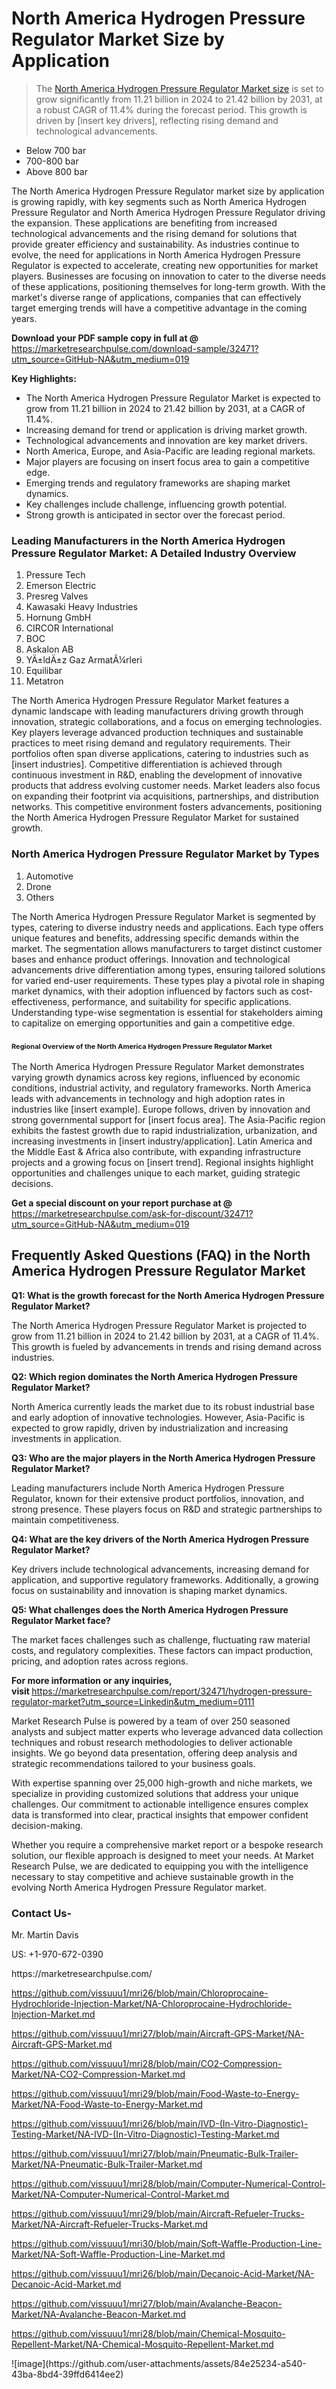 <h1>North America Hydrogen Pressure Regulator Market&nbsp;Size by Application</h1><blockquote><p>The <a href="https://marketresearchpulse.com/download-sample/32471?utm_source=GitHub-NA&amp;utm_medium=019">North America Hydrogen Pressure Regulator Market size</a> is set to grow significantly from 11.21 billion in 2024 to 21.42 billion by 2031, at a robust CAGR of 11.4% during the forecast period. This growth is driven by [insert key drivers], reflecting rising demand and technological advancements.</p></blockquote><ul><li>Below 700 bar<li> 700-800 bar<li> Above 800 bar</li></ul><p>The North America Hydrogen Pressure Regulator market size by application is growing rapidly, with key segments such as North America Hydrogen Pressure Regulator and North America Hydrogen Pressure Regulator driving the expansion. These applications are benefiting from increased technological advancements and the rising demand for solutions that provide greater efficiency and sustainability. As industries continue to evolve, the need for applications in North America Hydrogen Pressure Regulator is expected to accelerate, creating new opportunities for market players. Businesses are focusing on innovation to cater to the diverse needs of these applications, positioning themselves for long-term growth. With the market's diverse range of applications, companies that can effectively target emerging trends will have a competitive advantage in the coming years.</p><p><strong>Download your PDF sample copy in full at @ </strong><a href="https://marketresearchpulse.com/download-sample/32471?utm_source=GitHub-NA&amp;utm_medium=019">https://marketresearchpulse.com/download-sample/32471?utm_source=GitHub-NA&amp;utm_medium=019</a></p><p><strong>Key Highlights: </strong></p><ul><li>The North America Hydrogen Pressure Regulator Market is expected to grow from 11.21 billion in 2024 to 21.42 billion by 2031, at a CAGR of 11.4%.</li><li>Increasing demand for trend or application is driving market growth.</li><li>Technological advancements and innovation are key market drivers.</li><li>North America, Europe, and Asia-Pacific are leading regional markets.</li><li>Major players are focusing on insert focus area to gain a competitive edge.</li><li>Emerging trends and regulatory frameworks are shaping market dynamics.</li><li>Key challenges include challenge, influencing growth potential.</li><li>Strong growth is anticipated in sector over the forecast period.</li></ul><h3>Leading Manufacturers in the North America Hydrogen Pressure Regulator Market: A Detailed Industry Overview</h3><ol><li>Pressure Tech</li><li>Emerson Electric</li><li>Presreg Valves</li><li>Kawasaki Heavy Industries</li><li>Hornung GmbH</li><li>CIRCOR International</li><li>BOC</li><li>Askalon AB</li><li>YÄ±ldÄ±z Gaz ArmatÃ¼rleri</li><li>Equilibar</li><li>Metatron</li></ol><div class="flex max-w-full flex-col flex-grow"><div class="min-h-8 text-message flex w-full flex-col items-end gap-2 whitespace-normal break-words [.text-message+&amp;]:mt-5" dir="auto" data-message-author-role="assistant" data-message-id="fd8432e4-4910-450d-b182-61b7bfb0a01f" data-message-model-slug="gpt-4o"><div class="flex w-full flex-col gap-1 empty:hidden first:pt-[3px]"><div class="markdown prose w-full break-words dark:prose-invert light"><p>The North America Hydrogen Pressure Regulator Market features a dynamic landscape with leading manufacturers driving growth through innovation, strategic collaborations, and a focus on emerging technologies. Key players leverage advanced production techniques and sustainable practices to meet rising demand and regulatory requirements. Their portfolios often span diverse applications, catering to industries such as [insert industries]. Competitive differentiation is achieved through continuous investment in R&amp;D, enabling the development of innovative products that address evolving customer needs. Market leaders also focus on expanding their footprint via acquisitions, partnerships, and distribution networks. This competitive environment fosters advancements, positioning the North America Hydrogen Pressure Regulator Market for sustained growth.</p></div></div></div></div><h3>North America Hydrogen Pressure Regulator Market by Types</h3><ol><li>Automotive<li> Drone<li> Others</li></ol><div class="flex max-w-full flex-col flex-grow"><div class="min-h-8 text-message flex w-full flex-col items-end gap-2 whitespace-normal break-words [.text-message+&amp;]:mt-5" dir="auto" data-message-author-role="assistant" data-message-id="084470be-0bb7-4664-bddf-5156b4f41249" data-message-model-slug="gpt-4o-mini"><div class="flex w-full flex-col gap-1 empty:hidden first:pt-[3px]"><div class="markdown prose w-full break-words dark:prose-invert light"><p>The North America Hydrogen Pressure Regulator Market is segmented by types, catering to diverse industry needs and applications. Each type offers unique features and benefits, addressing specific demands within the market. The segmentation allows manufacturers to target distinct customer bases and enhance product offerings. Innovation and technological advancements drive differentiation among types, ensuring tailored solutions for varied end-user requirements. These types play a pivotal role in shaping market dynamics, with their adoption influenced by factors such as cost-effectiveness, performance, and suitability for specific applications. Understanding type-wise segmentation is essential for stakeholders aiming to capitalize on emerging opportunities and gain a competitive edge.</p></div></div></div></div><h3><span style="font-size: 11px;">Regional Overview of the North America Hydrogen Pressure Regulator Market</span></h3><div class="flex max-w-full flex-col flex-grow"><div class="min-h-8 text-message flex w-full flex-col items-end gap-2 whitespace-normal break-words [.text-message+&amp;]:mt-5" dir="auto" data-message-author-role="assistant" data-message-id="e9038762-ce64-4e30-91c9-9bd413514231" data-message-model-slug="gpt-4o-mini"><div class="flex w-full flex-col gap-1 empty:hidden first:pt-[3px]"><div class="markdown prose w-full break-words dark:prose-invert light"><p>The North America Hydrogen Pressure Regulator Market demonstrates varying growth dynamics across key regions, influenced by economic conditions, industrial activity, and regulatory frameworks. North America leads with advancements in technology and high adoption rates in industries like [insert example]. Europe follows, driven by innovation and strong governmental support for [insert focus area]. The Asia-Pacific region exhibits the fastest growth due to rapid industrialization, urbanization, and increasing investments in [insert industry/application]. Latin America and the Middle East &amp; Africa also contribute, with expanding infrastructure projects and a growing focus on [insert trend]. Regional insights highlight opportunities and challenges unique to each market, guiding strategic decisions.</p></div></div></div></div><p><strong>Get a special discount on your report purchase at @ </strong><a href="https://marketresearchpulse.com/ask-for-discount/32471?utm_source=GitHub-NA&amp;utm_medium=019">https://marketresearchpulse.com/ask-for-discount/32471?utm_source=GitHub-NA&amp;utm_medium=019</a></p><h2>Frequently Asked Questions (FAQ) in the North America Hydrogen Pressure Regulator Market</h2><p><strong>Q1: What is the growth forecast for the North America Hydrogen Pressure Regulator Market?</strong></p><p>The North America Hydrogen Pressure Regulator Market is projected to grow from 11.21 billion in 2024 to 21.42 billion by 2031, at a CAGR of 11.4%. This growth is fueled by advancements in trends and rising demand across industries.</p><p><strong>Q2: Which region dominates the North America Hydrogen Pressure Regulator Market?</strong></p><p>North America currently leads the market due to its robust industrial base and early adoption of innovative technologies. However, Asia-Pacific is expected to grow rapidly, driven by industrialization and increasing investments in application.</p><p><strong>Q3: Who are the major players in the North America Hydrogen Pressure Regulator Market?</strong></p><p>Leading manufacturers include North America Hydrogen Pressure Regulator, known for their extensive product portfolios, innovation, and strong presence. These players focus on R&amp;D and strategic partnerships to maintain competitiveness.</p><p><strong>Q4: What are the key drivers of the North America Hydrogen Pressure Regulator Market?</strong></p><p>Key drivers include technological advancements, increasing demand for application, and supportive regulatory frameworks. Additionally, a growing focus on sustainability and innovation is shaping market dynamics.</p><p><strong>Q5: What challenges does the North America Hydrogen Pressure Regulator Market face?</strong></p><p>The market faces challenges such as challenge, fluctuating raw material costs, and regulatory complexities. These factors can impact production, pricing, and adoption rates across regions.</p><p><strong>For more information or any inquiries, visit&nbsp;</strong><a href="https://marketresearchpulse.com/report/32471/hydrogen-pressure-regulator-market?utm_source=Linkedin&utm_medium=0111">https://marketresearchpulse.com/report/32471/hydrogen-pressure-regulator-market?utm_source=Linkedin&utm_medium=0111</a></p><p>Market Research Pulse is powered by a team of over 250 seasoned analysts and subject matter experts who leverage advanced data collection techniques and robust research methodologies to deliver actionable insights. We go beyond data presentation, offering deep analysis and strategic recommendations tailored to your business goals.</p><p>With expertise spanning over 25,000 high-growth and niche markets, we specialize in providing customized solutions that address your unique challenges. Our commitment to actionable intelligence ensures complex data is transformed into clear, practical insights that empower confident decision-making.</p><p>Whether you require a comprehensive market report or a bespoke research solution, our flexible approach is designed to meet your needs. At Market Research Pulse, we are dedicated to equipping you with the intelligence necessary to stay competitive and achieve sustainable growth in the evolving North America Hydrogen Pressure Regulator market.</p><h3><strong>Contact Us-</strong></h3><p>Mr. Martin Davis</p><p>US: +1-970-672-0390</p><p>https://marketresearchpulse.com/</p><p><a href="https://github.com/vissuuu1/mri26/blob/main/Chloroprocaine-Hydrochloride-Injection-Market/NA-Chloroprocaine-Hydrochloride-Injection-Market.md">https://github.com/vissuuu1/mri26/blob/main/Chloroprocaine-Hydrochloride-Injection-Market/NA-Chloroprocaine-Hydrochloride-Injection-Market.md</a></p><p><a href="https://github.com/vissuuu1/mri27/blob/main/Aircraft-GPS-Market/NA-Aircraft-GPS-Market.md">https://github.com/vissuuu1/mri27/blob/main/Aircraft-GPS-Market/NA-Aircraft-GPS-Market.md</a></p><p><a href="https://github.com/vissuuu1/mri28/blob/main/CO2-Compression-Market/NA-CO2-Compression-Market.md">https://github.com/vissuuu1/mri28/blob/main/CO2-Compression-Market/NA-CO2-Compression-Market.md</a></p><p><a href="https://github.com/vissuuu1/mri29/blob/main/Food-Waste-to-Energy-Market/NA-Food-Waste-to-Energy-Market.md">https://github.com/vissuuu1/mri29/blob/main/Food-Waste-to-Energy-Market/NA-Food-Waste-to-Energy-Market.md</a></p><p><a href="https://github.com/vissuuu1/mri26/blob/main/IVD-(In-Vitro-Diagnostic)-Testing-Market/NA-IVD-(In-Vitro-Diagnostic)-Testing-Market.md">https://github.com/vissuuu1/mri26/blob/main/IVD-(In-Vitro-Diagnostic)-Testing-Market/NA-IVD-(In-Vitro-Diagnostic)-Testing-Market.md</a></p><p><a href="https://github.com/vissuuu1/mri27/blob/main/Pneumatic-Bulk-Trailer-Market/NA-Pneumatic-Bulk-Trailer-Market.md">https://github.com/vissuuu1/mri27/blob/main/Pneumatic-Bulk-Trailer-Market/NA-Pneumatic-Bulk-Trailer-Market.md</a></p><p><a href="https://github.com/vissuuu1/mri28/blob/main/Computer-Numerical-Control-Market/NA-Computer-Numerical-Control-Market.md">https://github.com/vissuuu1/mri28/blob/main/Computer-Numerical-Control-Market/NA-Computer-Numerical-Control-Market.md</a></p><p><a href="https://github.com/vissuuu1/mri29/blob/main/Aircraft-Refueler-Trucks-Market/NA-Aircraft-Refueler-Trucks-Market.md">https://github.com/vissuuu1/mri29/blob/main/Aircraft-Refueler-Trucks-Market/NA-Aircraft-Refueler-Trucks-Market.md</a></p><p><a href="https://github.com/vissuuu1/mri30/blob/main/Soft-Waffle-Production-Line-Market/NA-Soft-Waffle-Production-Line-Market.md">https://github.com/vissuuu1/mri30/blob/main/Soft-Waffle-Production-Line-Market/NA-Soft-Waffle-Production-Line-Market.md</a></p><p><a href="https://github.com/vissuuu1/mri26/blob/main/Decanoic-Acid-Market/NA-Decanoic-Acid-Market.md">https://github.com/vissuuu1/mri26/blob/main/Decanoic-Acid-Market/NA-Decanoic-Acid-Market.md</a></p><p><a href="https://github.com/vissuuu1/mri27/blob/main/Avalanche-Beacon-Market/NA-Avalanche-Beacon-Market.md">https://github.com/vissuuu1/mri27/blob/main/Avalanche-Beacon-Market/NA-Avalanche-Beacon-Market.md</a></p><p><a href="https://github.com/vissuuu1/mri28/blob/main/Chemical-Mosquito-Repellent-Market/NA-Chemical-Mosquito-Repellent-Market.md">https://github.com/vissuuu1/mri28/blob/main/Chemical-Mosquito-Repellent-Market/NA-Chemical-Mosquito-Repellent-Market.md</a></p>
![image](https://github.com/user-attachments/assets/84e25234-a540-43ba-8bd4-39ffd6414ee2)
